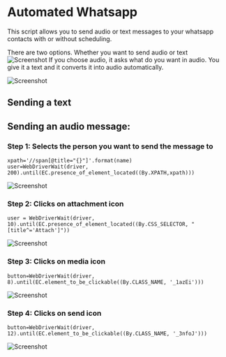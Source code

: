 # Automated Whatsapp
This script allows you to send audio or text messages to your whatsapp contacts with or without scheduling. 

There are two options. Whether you want to send audio or text
![Screenshot](https://github.com/mnauf/Automated-Whatsapp/blob/master/media/5.JPG)
If you choose audio, it asks what do you want in audio. You give it a text and it converts it into audio automatically.

![Screenshot](https://imgur.com/Ql1OE2k.jpg)
## Sending a text


## Sending an audio message: 

### Step 1: Selects the person you want to send the message to
```
xpath='//span[@title="{}"]'.format(name)
user=WebDriverWait(driver, 200).until(EC.presence_of_element_located((By.XPATH,xpath)))
```

![Screenshot](https://github.com/mnauf/Automated-Whatsapp/blob/master/media/edited%201.jpg)
### Step 2: Clicks on attachment icon
`user = WebDriverWait(driver, 10).until(EC.presence_of_element_located((By.CSS_SELECTOR, "[title^='Attach']"))`

![Screenshot](https://github.com/mnauf/Automated-Whatsapp/blob/master/media/edited%202.jpg)
### Step 3: Clicks on media icon
`button=WebDriverWait(driver, 8).until(EC.element_to_be_clickable((By.CLASS_NAME, '_1azEi')))`

![Screenshot](https://github.com/mnauf/Automated-Whatsapp/blob/master/media/edited%203.jpg)
### Step 4: Clicks on send icon
`button=WebDriverWait(driver, 12).until(EC.element_to_be_clickable((By.CLASS_NAME, '_3nfoJ')))`

![Screenshot](https://github.com/mnauf/Automated-Whatsapp/blob/master/media/edited%204.jpg)